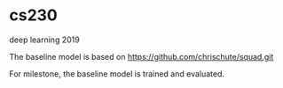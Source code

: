 # cs230
deep learning 2019

The baseline model is based on https://github.com/chrischute/squad.git

For milestone, the baseline model is trained and evaluated.
